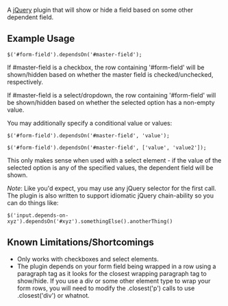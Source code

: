 A [jQuery](http://www.jquery.com/) plugin that will show or hide a field based on some other dependent field.

Example Usage
---------------

`$('#form-field').dependsOn('#master-field');`

If #master-field is a checkbox, the row containing '#form-field' will be shown/hidden based on whether the master field is checked/unchecked, respectively.

If #master-field is a select/dropdown, the row containing '#form-field' will be shown/hidden based on whether the selected option has a non-empty value.

You may additionally specify a conditional value or values:

`$('#form-field').dependsOn('#master-field', 'value');`

`$('#form-field').dependsOn('#master-field', ['value', 'value2']);`

This only makes sense when used with a select element - if the value of the selected option is any of the specified values, the dependent field will be shown.

*Note*: Like you'd expect, you may use any jQuery selector for the first call. The plugin is also written to support idiomatic jQuery chain-ability so you can do things like:

`$('input.depends-on-xyz').dependsOn('#xyz').somethingElse().anotherThing()`

Known Limitations/Shortcomings
---------------

* Only works with checkboxes and select elements.
* The plugin depends on your form field being wrapped in a row using a paragraph tag as it looks for the closest wrapping paragraph tag to show/hide. If you use a div or some other element type to wrap your form rows, you will need to modify the .closest('p') calls to use .closest('div') or whatnot.